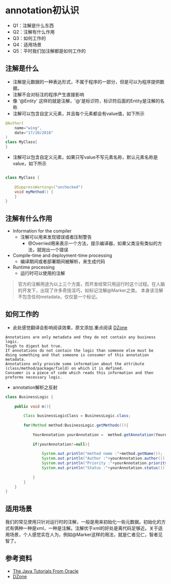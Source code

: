 # annotation初认识
* Q1：注解是什么东西
* Q2：注解有什么作用
* Q3：如何工作的
* Q4：适用场景
* Q5：平时我们加注解都是如何工作的

## 注解是什么
* 注解是元数据的一种表达形式，不属于程序的一部分，但是可以为程序提供数据。
* 注解不会对标注的程序产生直接影响
* 像 '@Entity' 这样的就是注解，'@'是标识符，标识符后面的Entity是注解的名称
* 注解可以包含自定义元素，并且每个元素都会有value值，如下所示
```java
@Author(
    name="wing",
    date="17/10/2018"
)
class MyClass{
}
```
* 注解可以包含自定义元素，如果只写value不写元素名称，默认元素名称是value，如下所示
```java

class MyClass {
    
    @SuppressWarnings("unchecked")
    void myMethod() {
    }
}
```

## 注解有什么作用
* Information for the compiler
    * 注解可以用来发现错误或者压制警告
        * @Overried用来表示一个方法，提示编译器，如果父类没有类似的方法，就抛出一个错误
* Compile-time and deployment-time processing
    * 编译期间或者部署期间被解析，来生成代码
* Runtime processing
    * 运行时可以使用的注解
    
> 官方的注解用途为以上三个方面，而开发经常只用运行时这个过程。在人脑的开发下，出现了许多奇技淫巧，如标记注解@Marker之类。
本身该注解不包含任何metadata，仅仅是一个标记。
    
    
## 如何工作的
* 此处感觉翻译会影响阅读效果，原文添加.重点阅读 [DZone](https://dzone.com/articles/how-annotations-work-java)
```text
Annotations are only metadata and they do not contain any business logic.
Tough to digest but true.
If annotations do not contain the logic than someone else must be doing something and that someone is consumer of this annotation metadata.
Annotations only provide some information about the attribute (class/method/package/field) on which it is defined.
Consumer is a piece of code which reads this information and then preforms necessary logic.
```

* annotation解析之反射
```java
class BusinessLogic {
    
    public void m(){
        
        Class businessLogicClass = BusinessLogic.class;
        
        for(Method method:BusinessLogic.getMethods()){
            
            YourAnnotation yourAnnotation =  method.getAnnotation(YourAnnotation.class);
            
            if(yourAnnotation!=null){
                
                System.out.println("method name :"+method.getName());
                System.out.println("Author :"+yourAnnotation.author());
                System.out.println("Priority :"+yourAnnotation.priority());
                System.out.println("Status :"+yourAnnotation.status());
                
            }
        }
    }
}
```

## 适用场景
我们的常见使用只针对运行时的注解，一般是用来初始化一些元数据。初始化的方式有俩种一种是xml，一种是注解。注解优于xml的好处是离代码足够近。关于适用场景，个人感觉实在人为，例如@Marker这样的用法，就是仁者见仁，智者见智了。






## 参考资料
* [The Java Tutorials From Oracle](https://docs.oracle.com/javase/tutorial/java/annotations/index.html)
* [DZone](https://dzone.com/articles/how-annotations-work-java)
  

